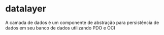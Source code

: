 # datalayer
A camada de dados é um componente de abstração para persistência de dados em seu banco de dados utilizando PDO e OCI
